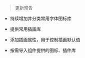 










































> 更新预告

- 持续增加并分类常用字体图标库

- 提供常用插画库

- 添加插画属性，用于控制插画默认值

- 按需导入组件提供的图标、插件库
